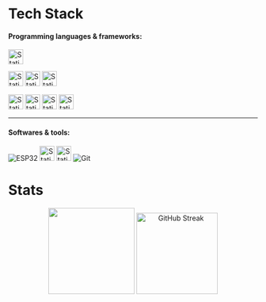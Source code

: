 # Tech Stack

#### Programming languages & frameworks:

<img alt="Static Badge" src="https://img.shields.io/badge/Python-blue?logo=python&logoSize=auto&logoColor=F7DF1E&style=for-the-badge" height=30>

<img alt="Static Badge" src="https://img.shields.io/badge/C%23-purple?logo=sharp&logoColor=white&logoSize=auto&style=for-the-badge" height=30> <img alt="Static Badge" src="https://img.shields.io/badge/C%2B%2B-00599C?style=for-the-badge&logo=c%2B%2B&logoColor=white" height=30> <img alt="Static Badge" src="https://img.shields.io/badge/.NET-512BD4?style=for-the-badge&logo=dotnet&logoColor=white&logoColor=white" height=30>

<img alt="Static Badge" src="https://img.shields.io/badge/HTML5-E34F26?style=for-the-badge&logo=html5&logoColor=white" height=30> <img alt="Static Badge" src="https://img.shields.io/badge/CSS3-1572B6?style=for-the-badge&logo=css3&logoColor=white" height=30> <img alt="Static Badge" src="https://img.shields.io/badge/JavaScript-323330?style=for-the-badge&logo=javascript&logoColor=F7DF1E&logoColor=white" height=30> <img alt="Static Badge" src="https://img.shields.io/badge/Chart%20js-FF6384?style=for-the-badge&logo=chartdotjs&logoColor=white" height=30>

---

#### Softwares & tools:

![ESP32](https://img.shields.io/badge/-ESP32-FFA116?style=for-the-badge&logo=Arduino&logoColor=white) 
<img alt="Static Badge" src="https://img.shields.io/badge/Unity-black?logo=unity&logoColor=white&logoSize=auto&style=for-the-badge" height=30> 
<img alt="Static Badge" src="https://img.shields.io/badge/Android_Studio-brightgreen?logo=androidstudio&logoColor=white&style=for-the-badge" height=30>
![Git](	https://img.shields.io/badge/GIT-E44C30?style=for-the-badge&logo=git&logoColor=white)

# Stats

<p align="center">
  <img height="174" src="https://github-readme-stats.vercel.app/api?username=Nuggets10&show_icons=true&theme=gruvbox&show&rank_icon=percentile&text_color=ffffff&title_color=f5d520&icon_color=f5d520&border_color=f5d520" />
  <img height=164 src="https://leetcode-stats.vercel.app/api?username=Nuggets10&theme=Dark" alt="GitHub Streak" />
</p>






